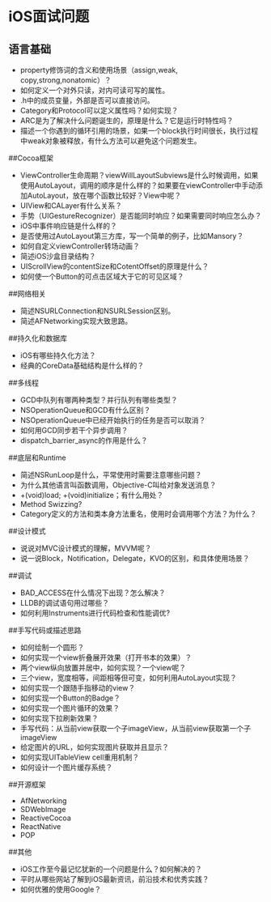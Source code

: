 # iOS面试问题
## 语言基础
* property修饰词的含义和使用场景（assign,weak, copy,strong,nonatomic）？
* 如何定义一个对外只读，对内可读可写的属性。
* .h中的成员变量，外部是否可以直接访问。
* Category和Protocol可以定义属性吗？如何实现？
* ARC是为了解决什么问题诞生的，原理是什么？它是运行时特性吗？
* 描述一个你遇到的循环引用的场景，如果一个block执行时间很长，执行过程中weak对象被释放，有什么方法可以避免这个问题发生。

##Cocoa框架
* ViewController生命周期？viewWillLayoutSubviews是什么时候调用，如果使用AutoLayout，调用的顺序是什么样的？如果要在viewController中手动添加AutoLayout，放在哪个函数比较好？View中呢？
* UIView和CALayer有什么关系？
* 手势（UIGestureRecognizer）是否能同时响应？如果需要同时响应怎么办？
* iOS中事件响应链是什么样的？
* 是否使用过AutoLayout第三方库，写一个简单的例子，比如Mansory？
* 如何自定义viewController转场动画？
* 简述iOS沙盒目录结构？
* UIScrollView的contentSize和CotentOffset的原理是什么？
* 如何使一个Button的可点击区域大于它的可见区域？

##网络相关
* 简述NSURLConnection和NSURLSession区别。
* 简述AFNetworking实现大致思路。

##持久化和数据库
* iOS有哪些持久化方法？
* 经典的CoreData基础结构是什么样的？

##多线程
* GCD中队列有哪两种类型？并行队列有哪些类型？
* NSOperationQueue和GCD有什么区别？
* NSOperationQueue中已经开始执行的任务是否可以取消？
* 如何用GCD同步若干个异步调用？
* dispatch_barrier_async的作用是什么？

##底层和Runtime
* 简述NSRunLoop是什么，平常使用时需要注意哪些问题？
* 为什么其他语言叫函数调用，Objective-C叫给对象发送消息？
* +(void)load; +(void)initialize；有什么用处？
* Method Swizzing?
* Category定义的方法和类本身方法重名，使用时会调用哪个方法？为什么？

##设计模式
* 说说对MVC设计模式的理解，MVVM呢？
* 说一说Block，Notification，Delegate，KVO的区别，和具体使用场景？

##调试
* BAD_ACCESS在什么情况下出现？怎么解决？
* LLDB的调试语句用过哪些？
* 如何利用Instruments进行代码检查和性能调优?

##手写代码或描述思路
* 如何绘制一个圆形？
* 如何实现一个view折叠展开效果（打开书本的效果）？
* 两个view纵向放置并居中，如何实现？一个view呢？
* 三个view，宽度相等，间距相等但可变，如何利用AutoLayout实现？
* 如何实现一个跟随手指移动的view？
* 如何实现一个Button的Badge？
* 如何实现一个图片循环的效果？
* 如何实现下拉刷新效果？
* 手写代码：从当前view获取一个子imageView，从当前view获取第一个子imageView
* 给定图片的URL，如何实现图片获取并且显示？
* 如何实现UITableView cell重用机制？
* 如何设计一个图片缓存系统？

##开源框架
* AfNetworking
* SDWebImage
* ReactiveCocoa
* ReactNative
* POP

##其他
* iOS工作至今最记忆犹新的一个问题是什么？如何解决的？
* 平时从哪些网站了解到iOS最新资讯，前沿技术和优秀实践？
* 如何优雅的使用Google？


